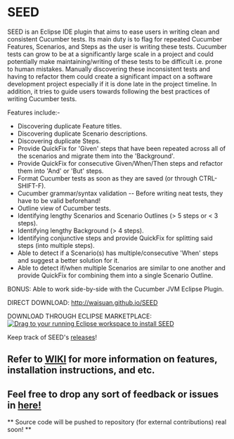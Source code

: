# SEED
SEED is an Eclipse IDE plugin that aims to ease users in writing clean and consistent Cucumber tests. Its main duty is to flag for repeated Cucumber Features, Scenarios, and Steps as the user is writing these tests. Cucumber tests can grow to be at a significantly large scale in a project and could potentially make maintaining/writing of these tests to be difficult i.e. prone to human mistakes. Manually discovering these inconsistent tests and having to refactor them could create a significant impact on a software development project especially if it is done late in the project timeline. In addition, it tries to guide users towards following the best practices of writing Cucumber tests.

Features include:-
* Discovering duplicate Feature titles.
* Discovering duplicate Scenario descriptions.
* Discovering duplicate Steps.
* Provide QuickFix for 'Given' steps that have been repeated across all of the scenarios and migrate them into the 'Background'.
* Provide QuickFix for consecutive Given/When/Then steps and refactor them into 'And' or 'But' steps.
* Format Cucumber tests as soon as they are saved (or through CTRL-SHIFT-F).
* Cucumber grammar/syntax validation -- Before writing neat tests, they have to be valid beforehand!
* Outline view of Cucumber tests.
* Identifying lengthy Scenarios and Scenario Outlines (> 5 steps or < 3 steps).
* Identifying lengthy Background (> 4 steps).
* Identifying conjunctive steps and provide QuickFix for splitting said steps (into multiple steps).
* Able to detect if a Scenario(s) has multiple/consecutive 'When' steps and suggest a better solution for it.
* Able to detect if/when multiple Scenarios are similar to one another and provide QuickFix for combining them into a single Scenario Outline.

BONUS: Able to work side-by-side with the Cucumber JVM Eclipse Plugin.

DIRECT DOWNLOAD: http://waisuan.github.io/SEED

DOWNLOAD THROUGH ECLIPSE MARKETPLACE: <a href="http://marketplace.eclipse.org/marketplace-client-intro?mpc_install=2445802" class="drag" title="Drag to your running Eclipse workspace to install SEED"><img src="https://marketplace.eclipse.org/sites/all/themes/solstice/_themes/solstice_marketplace/public/images/btn-install.png" alt="Drag to your running Eclipse workspace to install SEED" /></a>

Keep track of SEED's <a href="https://github.com/waisuan/SEED/releases">releases</a>!

## Refer to <a href="https://github.com/waisuan/SEED/wiki">WIKI</a> for more information on features, installation instructions, and etc.

## Feel free to drop any sort of feedback or issues in <a href="https://github.com/waisuan/SEED/issues">here!</a>

** Source code will be pushed to repository (for external contributions) real soon! **


